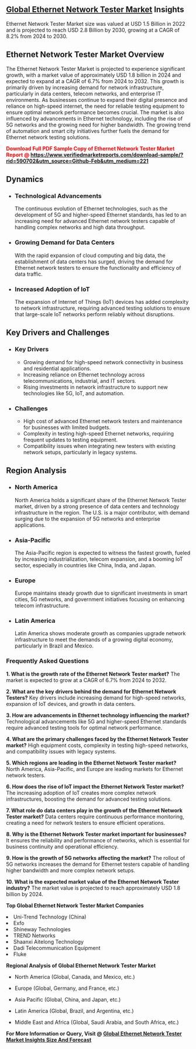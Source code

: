 <h2><a href="https://www.verifiedmarketreports.com/download-sample/?rid=590702&amp;utm_source=Github&amp;utm_medium=221" target="_blank">Global Ethernet Network Tester Market</a> Insights</h2><p>Ethernet Network Tester Market size was valued at USD 1.5 Billion in 2022 and is projected to reach USD 2.8 Billion by 2030, growing at a CAGR of 8.2% from 2024 to 2030.</p><p><h2>Ethernet Network Tester Market Overview</h2> <p>The Ethernet Network Tester Market is projected to experience significant growth, with a market value of approximately USD 1.8 billion in 2024 and expected to expand at a CAGR of 6.7% from 2024 to 2032. This growth is primarily driven by increasing demand for network infrastructure, particularly in data centers, telecom networks, and enterprise IT environments. As businesses continue to expand their digital presence and reliance on high-speed internet, the need for reliable testing equipment to ensure optimal network performance becomes crucial. The market is also influenced by advancements in Ethernet technology, including the rise of 5G networks and the growing need for higher bandwidth. The growing trend of automation and smart city initiatives further fuels the demand for Ethernet network testing solutions.</p> <p><strong><p><span class=""><span style="color: #ff0000;"><strong>Download Full PDF Sample Copy of Ethernet Network Tester Market Report</strong> @ </span><a href="https://www.verifiedmarketreports.com/download-sample/?rid=590702&amp;utm_source=Github-Feb&amp;utm_medium=221" target="_blank">https://www.verifiedmarketreports.com/download-sample/?rid=590702&amp;utm_source=Github-Feb&amp;utm_medium=221</a></span></p></strong></p> <h2>Dynamics</h2> <ul> <li><h3>Technological Advancements</h3> The continuous evolution of Ethernet technologies, such as the development of 5G and higher-speed Ethernet standards, has led to an increasing need for advanced Ethernet network testers capable of handling complex networks and high data throughput.</li> <li><h3>Growing Demand for Data Centers</h3> With the rapid expansion of cloud computing and big data, the establishment of data centers has surged, driving the demand for Ethernet network testers to ensure the functionality and efficiency of data traffic.</li> <li><h3>Increased Adoption of IoT</h3> The expansion of Internet of Things (IoT) devices has added complexity to network infrastructure, requiring advanced testing solutions to ensure that large-scale IoT networks perform reliably without disruptions.</li> </ul> <h2>Key Drivers and Challenges</h2> <ul> <li><h3>Key Drivers</h3> <ul> <li>Growing demand for high-speed network connectivity in business and residential applications.</li> <li>Increasing reliance on Ethernet technology across telecommunications, industrial, and IT sectors.</li> <li>Rising investments in network infrastructure to support new technologies like 5G, IoT, and automation.</li> </ul> </li> <li><h3>Challenges</h3> <ul> <li>High cost of advanced Ethernet network testers and maintenance for businesses with limited budgets.</li> <li>Complexity in testing high-speed Ethernet networks, requiring frequent updates to testing equipment.</li> <li>Compatibility issues when integrating new testers with existing network setups, particularly in legacy systems.</li> </ul> </li> </ul> <h2>Region Analysis</h2> <ul> <li><h3>North America</h3> North America holds a significant share of the Ethernet Network Tester market, driven by a strong presence of data centers and technology infrastructure in the region. The U.S. is a major contributor, with demand surging due to the expansion of 5G networks and enterprise applications.</li> <li><h3>Asia-Pacific</h3> The Asia-Pacific region is expected to witness the fastest growth, fueled by increasing industrialization, telecom expansion, and a booming IoT sector, especially in countries like China, India, and Japan.</li> <li><h3>Europe</h3> Europe maintains steady growth due to significant investments in smart cities, 5G networks, and government initiatives focusing on enhancing telecom infrastructure.</li> <li><h3>Latin America</h3> Latin America shows moderate growth as companies upgrade network infrastructure to meet the demands of a growing digital economy, particularly in Brazil and Mexico.</li> </ul> <h3>Frequently Asked Questions</h3> <p><strong>1. What is the growth rate of the Ethernet Network Tester market?</strong> The market is expected to grow at a CAGR of 6.7% from 2024 to 2032.</p> <p><strong>2. What are the key drivers behind the demand for Ethernet Network Testers?</strong> Key drivers include increasing demand for high-speed networks, expansion of IoT devices, and growth in data centers.</p> <p><strong>3. How are advancements in Ethernet technology influencing the market?</strong> Technological advancements like 5G and higher-speed Ethernet standards require advanced testing tools for optimal network performance.</p> <p><strong>4. What are the primary challenges faced by the Ethernet Network Tester market?</strong> High equipment costs, complexity in testing high-speed networks, and compatibility issues with legacy systems.</p> <p><strong>5. Which regions are leading in the Ethernet Network Tester market?</strong> North America, Asia-Pacific, and Europe are leading markets for Ethernet network testers.</p> <p><strong>6. How does the rise of IoT impact the Ethernet Network Tester market?</strong> The increasing adoption of IoT creates more complex network infrastructures, boosting the demand for advanced testing solutions.</p> <p><strong>7. What role do data centers play in the growth of the Ethernet Network Tester market?</strong> Data centers require continuous performance monitoring, creating a need for network testers to ensure efficient operations.</p> <p><strong>8. Why is the Ethernet Network Tester market important for businesses?</strong> It ensures the reliability and performance of networks, which is essential for business continuity and operational efficiency.</p> <p><strong>9. How is the growth of 5G networks affecting the market?</strong> The rollout of 5G networks increases the demand for Ethernet testers capable of handling higher bandwidth and more complex network setups.</p> <p><strong>10. What is the expected market value of the Ethernet Network Tester industry?</strong> The market value is projected to reach approximately USD 1.8 billion by 2024.</p> </p><p><strong>Top Global Ethernet Network Tester Market Companies</strong></p><div data-test-id=""><p><li>Uni-Trend Technology (China)</li><li> Exfo</li><li> Shineway Technologies</li><li> TREND Networks</li><li> Shaanxi Aitelong Technology</li><li> Dadi Telecommunication Equipment</li><li> Fluke</li></p><div><strong>Regional Analysis of&nbsp;Global Ethernet Network Tester Market</strong></div><ul><li dir="ltr"><p dir="ltr">North America&nbsp;(Global, Canada, and Mexico, etc.)</p></li><li dir="ltr"><p dir="ltr">Europe (Global, Germany, and France, etc.)</p></li><li dir="ltr"><p dir="ltr">Asia Pacific&nbsp;(Global, China, and Japan, etc.)</p></li><li dir="ltr"><p dir="ltr">Latin America&nbsp;(Global, Brazil, and Argentina, etc.)</p></li><li dir="ltr">Middle East and Africa&nbsp;(Global, Saudi Arabia, and South Africa, etc.)</li></ul><p><strong>For More Information or Query, Visit @&nbsp;</strong><strong><a href="https://www.verifiedmarketreports.com/product/ethernet-network-tester-market/?utm_source=Github&amp;utm_medium=221" target="_blank">Global Ethernet Network Tester Market Insights Size And Forecast</a></strong></p></div>
